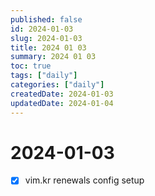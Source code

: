 ```yaml
---
published: false
id: 2024-01-03
slug: 2024-01-03
title: 2024 01 03
summary: 2024 01 03
toc: true
tags: ["daily"]
categories: ["daily"]
createdDate: 2024-01-03
updatedDate: 2024-01-04
---
```


# 2024-01-03

- [X] vim.kr renewals config setup 

